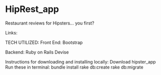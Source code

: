 # HipRest_app
Restaurant reviews for Hipsters... you first?

Links:

TECH UTILIZED:
Front End:
Bootstrap

Backend:
Ruby on Rails
Devise

Instructions for downloading and installing locally:
Download hipster_app
Run these in terminal:
bundle install
rake db:create
rake db:migrate
